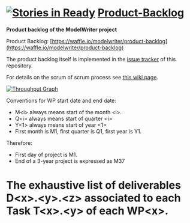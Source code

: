 [![Stories in Ready](https://badge.waffle.io/modelwriter/product-backlog.png?label=ready&title=Ready)](https://waffle.io/modelwriter/product-backlog)
[Product-Backlog](https://waffle.io/modelwriter/product-backlog)
===============
**Product backlog of the ModelWriter project** 

Product Backlog: [https://waffle.io/modelwriter/product-backlog](https://waffle.io/modelwriter/product-backlog)

The product backlog itself is implemented in the [issue tracker](https://github.com/modelwriter/product-backlog/issues) of this repository.

For details on the scrum of scrum process see [this wiki page](https://github.com/modelwriter/product-backlog/wiki/Scrum-of-scrum-process).

[![Throughput Graph](https://graphs.waffle.io/modelwriter/product-backlog/throughput.svg)](https://waffle.io/modelwriter/product-backlog/metrics)  

Conventions for WP start date and end date:
* M\<i\> always means start of the month \<i\>.
* Q\<i\> always means start of quarter \<i\>
* Y\<1\> always means start of year \<1\>
* First month is M1, first quarter is Q1, first year is Y1.

Therefore:
*	First day of project is M1.
*	End of a 3-year project is expressed as M37

The exhaustive list of deliverables **D\<x\>.\<y\>.\<z\>** associated to each Task **T\<x\>.\<y\>** of each **WP\<x\>**.
======

